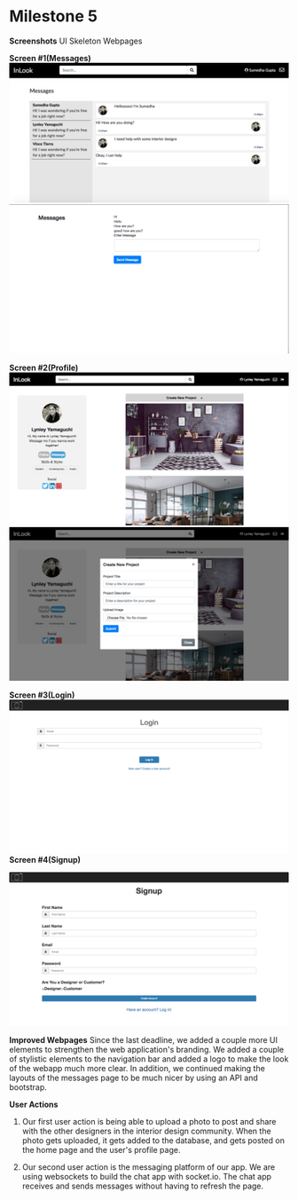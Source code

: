 # Milestone 5

__Screenshots__
UI Skeleton Webpages

__Screen #1(Messages)__
![](m5_images/messages.png)
![](m5_images/chat.png)

__Screen #2(Profile)__
![](m5_images/profile.png)
![](m5_images/profile1.png)

__Screen #3(Login)__
![](m5_images/login.png)
__Screen #4(Signup)__

![](m5_images/signup.png)


__Improved Webpages__
Since the last deadline, we added a couple more UI elements to strengthen the web application's branding. We added a couple of stylistic elements to the navigation bar and added a logo to make the look of the webapp much more clear. In addition, we continued making the layouts of the messages page to be much nicer by using an API and bootstrap.

__User Actions__
1. Our first user action is being able to upload a photo to post and share with the other designers in the interior design community. When the photo gets uploaded, it gets added to the database, and gets posted on the home page and the user's profile page.

2. Our second user action is the messaging platform of our app. We are using websockets to build the chat app with socket.io. The chat app receives and sends messages without having to refresh the page.
